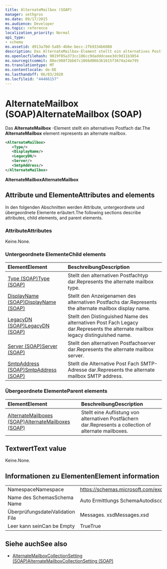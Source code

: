 ```yaml
---
title: AlternateMailbox (SOAP)
manager: sethgros
ms.date: 09/17/2015
ms.audience: Developer
ms.topic: reference
localization_priority: Normal
api_type:
- schema
ms.assetid: d913a70d-5a85-4b6e-becc-2fb9334b6088
description: Das AlternateMailbox-Element stellt ein alternatives Postfach dar.
ms.openlocfilehash: 9019f85a373cc186cc9dadddceee3dc9d11b3854
ms.sourcegitcommit: 88ec988f2bb67c1866d06b361615f3674a24e795
ms.translationtype: MT
ms.contentlocale: de-DE
ms.lasthandoff: 06/03/2020
ms.locfileid: "44466157"
---
```

# <a name="alternatemailbox-soap"></a><span data-ttu-id="c3f01-103">AlternateMailbox (SOAP)</span><span class="sxs-lookup"><span data-stu-id="c3f01-103">AlternateMailbox (SOAP)</span></span>

<span data-ttu-id="c3f01-104">Das **AlternateMailbox** -Element stellt ein alternatives Postfach dar.</span><span class="sxs-lookup"><span data-stu-id="c3f01-104">The **AlternateMailbox** element represents an alternate mailbox.</span></span> 
  
```XML
<AlternateMailbox>
   <Type/>
   <DisplayName/>
   <LegacyDN/>
   <Server/>
   <SmtpAddress/>
</AlternateMailbox>
```

 <span data-ttu-id="c3f01-105">**AlternateMailbox**</span><span class="sxs-lookup"><span data-stu-id="c3f01-105">**AlternateMailbox**</span></span>
## <a name="attributes-and-elements"></a><span data-ttu-id="c3f01-106">Attribute und Elemente</span><span class="sxs-lookup"><span data-stu-id="c3f01-106">Attributes and elements</span></span>

<span data-ttu-id="c3f01-107">In den folgenden Abschnitten werden Attribute, untergeordnete und übergeordnete Elemente erläutert.</span><span class="sxs-lookup"><span data-stu-id="c3f01-107">The following sections describe attributes, child elements, and parent elements.</span></span>
  
### <a name="attributes"></a><span data-ttu-id="c3f01-108">Attribute</span><span class="sxs-lookup"><span data-stu-id="c3f01-108">Attributes</span></span>

<span data-ttu-id="c3f01-109">Keine.</span><span class="sxs-lookup"><span data-stu-id="c3f01-109">None.</span></span>
  
### <a name="child-elements"></a><span data-ttu-id="c3f01-110">Untergeordnete Elemente</span><span class="sxs-lookup"><span data-stu-id="c3f01-110">Child elements</span></span>

|<span data-ttu-id="c3f01-111">**Element**</span><span class="sxs-lookup"><span data-stu-id="c3f01-111">**Element**</span></span>|<span data-ttu-id="c3f01-112">**Beschreibung**</span><span class="sxs-lookup"><span data-stu-id="c3f01-112">**Description**</span></span>|
|:-----|:-----|
|[<span data-ttu-id="c3f01-113">Type (SOAP)</span><span class="sxs-lookup"><span data-stu-id="c3f01-113">Type (SOAP)</span></span>](type-soap.md) <br/> |<span data-ttu-id="c3f01-114">Stellt den alternativen Postfachtyp dar.</span><span class="sxs-lookup"><span data-stu-id="c3f01-114">Represents the alternate mailbox type.</span></span>  <br/> |
|[<span data-ttu-id="c3f01-115">DisplayName (SOAP)</span><span class="sxs-lookup"><span data-stu-id="c3f01-115">DisplayName (SOAP)</span></span>](displayname-soap.md) <br/> |<span data-ttu-id="c3f01-116">Stellt den Anzeigenamen des alternativen Postfachs dar.</span><span class="sxs-lookup"><span data-stu-id="c3f01-116">Represents the alternate mailbox display name.</span></span>  <br/> |
|[<span data-ttu-id="c3f01-117">LegacyDN (SOAP)</span><span class="sxs-lookup"><span data-stu-id="c3f01-117">LegacyDN (SOAP)</span></span>](legacydn-soap.md) <br/> |<span data-ttu-id="c3f01-118">Stellt den Distinguished Name des alternativen Post Fach Legacy dar.</span><span class="sxs-lookup"><span data-stu-id="c3f01-118">Represents the alternate mailbox legacy distinguished name.</span></span>  <br/> |
|[<span data-ttu-id="c3f01-119">Server (SOAP)</span><span class="sxs-lookup"><span data-stu-id="c3f01-119">Server (SOAP)</span></span>](server-soap.md) <br/> |<span data-ttu-id="c3f01-120">Stellt den alternativen Postfachserver dar.</span><span class="sxs-lookup"><span data-stu-id="c3f01-120">Represents the alternate mailbox server.</span></span>  <br/> |
|[<span data-ttu-id="c3f01-121">SmtpAddress (SOAP)</span><span class="sxs-lookup"><span data-stu-id="c3f01-121">SmtpAddress (SOAP)</span></span>](smtpaddress-soap.md) <br/> |<span data-ttu-id="c3f01-122">Stellt die Alternative Post Fach SMTP-Adresse dar.</span><span class="sxs-lookup"><span data-stu-id="c3f01-122">Represents the alternate mailbox SMTP address.</span></span>  <br/> |
   
### <a name="parent-elements"></a><span data-ttu-id="c3f01-123">Übergeordnete Elemente</span><span class="sxs-lookup"><span data-stu-id="c3f01-123">Parent elements</span></span>

|<span data-ttu-id="c3f01-124">**Element**</span><span class="sxs-lookup"><span data-stu-id="c3f01-124">**Element**</span></span>|<span data-ttu-id="c3f01-125">**Beschreibung**</span><span class="sxs-lookup"><span data-stu-id="c3f01-125">**Description**</span></span>|
|:-----|:-----|
|[<span data-ttu-id="c3f01-126">AlternateMailboxes (SOAP)</span><span class="sxs-lookup"><span data-stu-id="c3f01-126">AlternateMailboxes (SOAP)</span></span>](alternatemailboxes-soap.md) <br/> |<span data-ttu-id="c3f01-127">Stellt eine Auflistung von alternativen Postfächern dar.</span><span class="sxs-lookup"><span data-stu-id="c3f01-127">Represents a collection of alternate mailboxes.</span></span>  <br/> |
   
## <a name="text-value"></a><span data-ttu-id="c3f01-128">Textwert</span><span class="sxs-lookup"><span data-stu-id="c3f01-128">Text value</span></span>

<span data-ttu-id="c3f01-129">Keine.</span><span class="sxs-lookup"><span data-stu-id="c3f01-129">None.</span></span>
  
## <a name="element-information"></a><span data-ttu-id="c3f01-130">Informationen zu Elementen</span><span class="sxs-lookup"><span data-stu-id="c3f01-130">Element information</span></span>

|||
|:-----|:-----|
|<span data-ttu-id="c3f01-131">Namespace</span><span class="sxs-lookup"><span data-stu-id="c3f01-131">Namespace</span></span>  <br/> |https://schemas.microsoft.com/exchange/2010/Autodiscover  <br/> |
|<span data-ttu-id="c3f01-132">Name des Schemas</span><span class="sxs-lookup"><span data-stu-id="c3f01-132">Schema Name</span></span>  <br/> |<span data-ttu-id="c3f01-133">Auto Ermittlungs Schema</span><span class="sxs-lookup"><span data-stu-id="c3f01-133">Autodiscover schema</span></span>  <br/> |
|<span data-ttu-id="c3f01-134">Überprüfungsdatei</span><span class="sxs-lookup"><span data-stu-id="c3f01-134">Validation File</span></span>  <br/> |<span data-ttu-id="c3f01-135">Messages. xsd</span><span class="sxs-lookup"><span data-stu-id="c3f01-135">Messages.xsd</span></span>  <br/> |
|<span data-ttu-id="c3f01-136">Leer kann sein</span><span class="sxs-lookup"><span data-stu-id="c3f01-136">Can be Empty</span></span>  <br/> |<span data-ttu-id="c3f01-137">True</span><span class="sxs-lookup"><span data-stu-id="c3f01-137">True</span></span>  <br/> |
   
## <a name="see-also"></a><span data-ttu-id="c3f01-138">Siehe auch</span><span class="sxs-lookup"><span data-stu-id="c3f01-138">See also</span></span>

- [<span data-ttu-id="c3f01-139">AlternateMailboxCollectionSetting (SOAP)</span><span class="sxs-lookup"><span data-stu-id="c3f01-139">AlternateMailboxCollectionSetting (SOAP)</span></span>](alternatemailboxcollectionsetting-soap.md)

